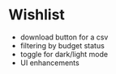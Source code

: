 # Wishlist
- download button for a csv
- filtering by budget status
- toggle for dark/light mode
- UI enhancements